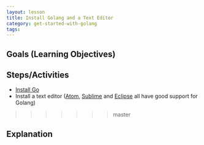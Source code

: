 ```yaml
---
layout: lesson
title: Install Golang and a Text Editor
category: get-started-with-golang
tags:
---
```


## Goals (Learning Objectives)


## Steps/Activities
* [Install Go](https://golang.org/doc/install)
* Install a text editor ([Atom](https://atom.io/), [Sublime](https://www.sublimetext.com/) and [Eclipse](https://eclipse.org/downloads/) all have good support for Golang)
>>>>>>> master

## Explanation
